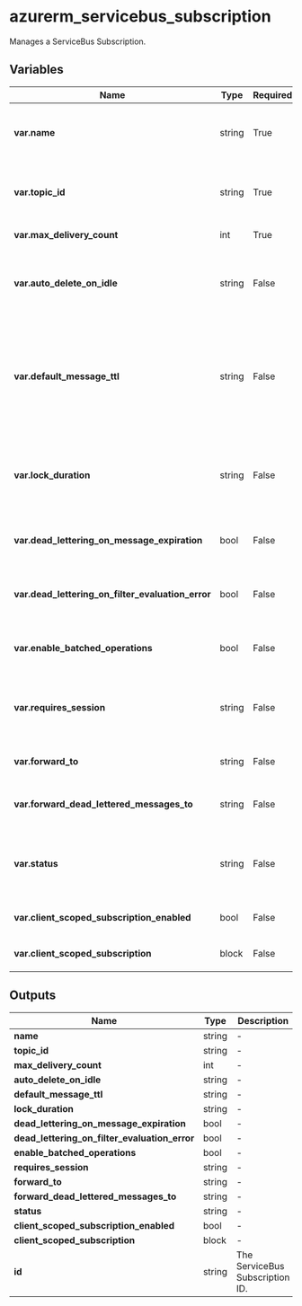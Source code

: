 # azurerm_servicebus_subscription

Manages a ServiceBus Subscription.

## Variables

| Name | Type | Required? |  Default  |  possible values |  Description |
| ---- | ---- | --------- |  ----------- | ----------- | ----------- |
| **var.name** | string | True | -  |  -  |  Specifies the name of the ServiceBus Subscription resource. Changing this forces a new resource to be created. | 
| **var.topic_id** | string | True | -  |  -  |  The ID of the ServiceBus Topic to create this Subscription in. Changing this forces a new resource to be created. | 
| **var.max_delivery_count** | int | True | -  |  -  |  The maximum number of deliveries. | 
| **var.auto_delete_on_idle** | string | False | -  |  -  |  The idle interval after which the topic is automatically deleted as an [ISO 8601 duration](https://en.wikipedia.org/wiki/ISO_8601#Durations). The minimum duration is `5` minutes or `PT5M`. | 
| **var.default_message_ttl** | string | False | -  |  -  |  The Default message timespan to live as an [ISO 8601 duration](https://en.wikipedia.org/wiki/ISO_8601#Durations). This is the duration after which the message expires, starting from when the message is sent to Service Bus. This is the default value used when TimeToLive is not set on a message itself. | 
| **var.lock_duration** | string | False | -  |  -  |  The lock duration for the subscription as an [ISO 8601 duration](https://en.wikipedia.org/wiki/ISO_8601#Durations). The default value is `1` minute or `P0DT0H1M0S` . The maximum value is `5` minutes or `P0DT0H5M0S` . | 
| **var.dead_lettering_on_message_expiration** | bool | False | -  |  -  |  Boolean flag which controls whether the Subscription has dead letter support when a message expires. | 
| **var.dead_lettering_on_filter_evaluation_error** | bool | False | `True`  |  -  |  Boolean flag which controls whether the Subscription has dead letter support on filter evaluation exceptions. Defaults to `true`. | 
| **var.enable_batched_operations** | bool | False | -  |  -  |  Boolean flag which controls whether the Subscription supports batched operations. | 
| **var.requires_session** | string | False | -  |  -  |  Boolean flag which controls whether this Subscription supports the concept of a session. Changing this forces a new resource to be created. | 
| **var.forward_to** | string | False | -  |  -  |  The name of a Queue or Topic to automatically forward messages to. | 
| **var.forward_dead_lettered_messages_to** | string | False | -  |  -  |  The name of a Queue or Topic to automatically forward Dead Letter messages to. | 
| **var.status** | string | False | `Active`  |  `Active`, `ReceiveDisabled`, `Disabled`  |  The status of the Subscription. Possible values are `Active`,`ReceiveDisabled`, or `Disabled`. Defaults to `Active`. | 
| **var.client_scoped_subscription_enabled** | bool | False | `False`  |  -  |  whether the subscription is scoped to a client id. Defaults to `false`. | 
| **var.client_scoped_subscription** | block | False | -  |  -  |  A `client_scoped_subscription` block. | 



## Outputs

| Name | Type | Description |
| ---- | ---- | --------- | 
| **name** | string  | - | 
| **topic_id** | string  | - | 
| **max_delivery_count** | int  | - | 
| **auto_delete_on_idle** | string  | - | 
| **default_message_ttl** | string  | - | 
| **lock_duration** | string  | - | 
| **dead_lettering_on_message_expiration** | bool  | - | 
| **dead_lettering_on_filter_evaluation_error** | bool  | - | 
| **enable_batched_operations** | bool  | - | 
| **requires_session** | string  | - | 
| **forward_to** | string  | - | 
| **forward_dead_lettered_messages_to** | string  | - | 
| **status** | string  | - | 
| **client_scoped_subscription_enabled** | bool  | - | 
| **client_scoped_subscription** | block  | - | 
| **id** | string  | The ServiceBus Subscription ID. | 